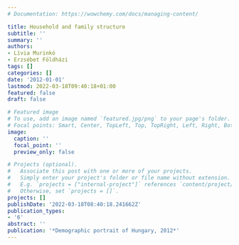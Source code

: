 ```yaml
---
# Documentation: https://wowchemy.com/docs/managing-content/

title: Household and family structure
subtitle: ''
summary: ''
authors:
- Lívia Murinkó
- Erzsébet Földházi
tags: []
categories: []
date: '2012-01-01'
lastmod: 2022-03-18T09:40:18+01:00
featured: false
draft: false

# Featured image
# To use, add an image named `featured.jpg/png` to your page's folder.
# Focal points: Smart, Center, TopLeft, Top, TopRight, Left, Right, BottomLeft, Bottom, BottomRight.
image:
  caption: ''
  focal_point: ''
  preview_only: false

# Projects (optional).
#   Associate this post with one or more of your projects.
#   Simply enter your project's folder or file name without extension.
#   E.g. `projects = ["internal-project"]` references `content/project/deep-learning/index.md`.
#   Otherwise, set `projects = []`.
projects: []
publishDate: '2022-03-18T08:40:18.241662Z'
publication_types:
- '6'
abstract: ''
publication: '*Demographic portrait of Hungary, 2012*'
---
```

